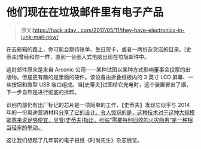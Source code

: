 # 他们现在在垃圾邮件里有电子产品

> 原文:[https://hack aday . com/2017/05/11/they-have-electronics-in-junk-mail-now/](https://hackaday.com/2017/05/11/they-have-electronics-in-junk-mail-now/)

在去邮箱的路上，你可能会期待账单、生日贺卡，或者一两份杂货店的目录。[史蒂夫]曾经和你一样，直到一台嵌入式电脑出现在垃圾邮件中。

这封邮件原来是来自 Arconic 公司——某种试图以某种方式影响董事会投票的出版物。但是更有趣的是里面的硬件。该设备由折叠纸板内的 3 英寸 LCD 屏幕、一些按钮和微型 USB 端口组成。当[史蒂夫]试图给它充电时，这个装置冒出了烟，下一步自然是进行彻底的拆卸。

识别内部仍有出厂标记的芯片是一项简单的工作，【史蒂夫】发现它似乎与 2014 年的一份奥迪营销材料[分享了它的设计。令人惊讶的是，这种技术对于这种大规模邮寄来说足够便宜，尽管[史蒂夫]指出，张贴“需要特别回收的火灾隐患”是一种相当轻率的举动。](http://forums.hackaday.com/viewtopic.php?f=8&t=5038)

这让我们想起了几年前的电子报纸《时尚先生》杂志展览。